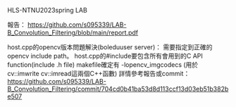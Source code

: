 HLS-NTNU2023spring LAB

報告：
https://github.com/s095339/LAB-B_Convolution_Filtering/blob/main/report.pdf

host.cpp的opencv版本問題解決(boleduuser server)：
需要指定到正確的opencv include path。
host.cpp的#include要包含所有會用到的C API function(include .h file)
makefile確定有 -lopencv_imgcodecs (用於cv::imwrite cv::imread這兩個C++函數)
詳情參考報告或commit：
https://github.com/s095339/LAB-B_Convolution_Filtering/commit/704cd0b41ba53d8d113ccf13d03eb51b382be507
